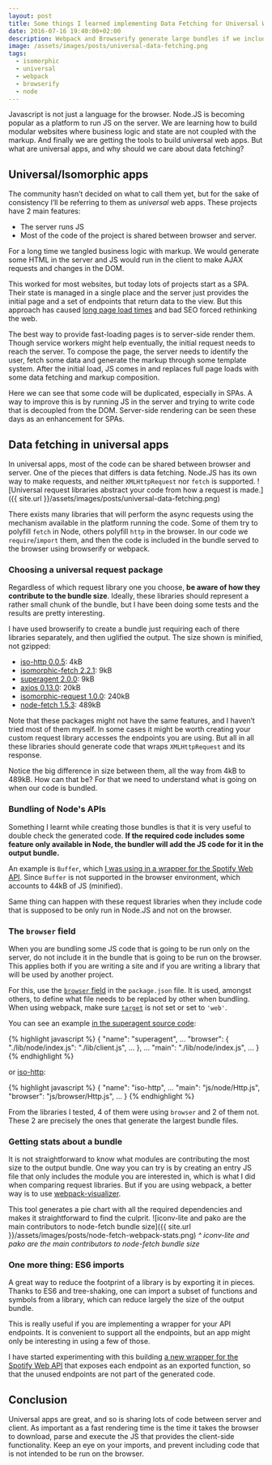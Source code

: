 ```yaml
---
layout: post
title: Some things I learned implementing Data Fetching for Universal Web Apps
date: 2016-07-16 19:40:00+02:00
description: Webpack and Browserify generate large bundles if we include Node.JS code to be run on the browser. In this post you will learn how to prevent this issue.
image: /assets/images/posts/universal-data-fetching.png
tags:
  - isomorphic
  - universal
  - webpack
  - browserify
  - node
---
```


Javascript is not just a language for the browser. Node.JS is becoming popular as a platform to run JS on the server. We are learning how to build modular websites where business logic and state are not coupled with the markup. And finally we are getting the tools to build universal web apps. But what are universal apps, and why should we care about data fetching?

## Universal/Isomorphic apps

The community hasn’t decided on what to call them yet, but for the sake of consistency I’ll be referring to them as _universal_ web apps. These projects have 2 main features:

- The server runs JS
- Most of the code of the project is shared between browser and server.

For a long time we tangled business logic with markup. We would generate some HTML in the server and JS would run in the client to make AJAX requests and changes in the DOM.

This worked for most websites, but today lots of projects start as a SPA. Their state is managed in a single place and the server just provides the initial page and a set of endpoints that return data to the view. But this approach has caused [long page load times](https://blog.twitter.com/2012/improving-performance-on-twittercom) and bad SEO forced rethinking the web.

The best way to provide fast-loading pages is to server-side render them. Though service workers might help eventually, the initial request needs to reach the server. To compose the page, the server needs to identify the user, fetch some data and generate the markup through some template system. After the initial load, JS comes in and replaces full page loads with some data fetching and markup composition.

Here we can see that some code will be duplicated, especially in SPAs. A way to improve this is by running JS in the server and trying to write code that is decoupled from the DOM. Server-side rendering can be seen these days as an enhancement for SPAs.

## Data fetching in universal apps

In universal apps, most of the code can be shared between browser and server. One of the pieces that differs is data fetching. Node.JS has its own way to make requests, and neither `XMLHttpRequest` nor `fetch` is supported.
![Universal request libraries abstract your code from how a request is made.]({{ site.url }}/assets/images/posts/universal-data-fetching.png)

There exists many libraries that will perform the async requests using the mechanism available in the platform running the code. Some of them try to polyfill `fetch` in Node, others polyfill `http` in the browser. In our code we `require`/`import` them, and then the code is included in the bundle served to the browser using browserify or webpack.

### Choosing a universal request package

Regardless of which request library one you choose, **be aware of how they contribute to the bundle size**. Ideally, these libraries should represent a rather small chunk of the bundle, but I have been doing some tests and the results are pretty interesting.

I have used browserify to create a bundle just requiring each of there libraries separately, and then uglified the output. The size shown is minified, not gzipped:

- [iso-http 0.0.5](https://github.com/jedmao/iso-http): 4kB
- [isomorphic-fetch 2.2.1](https://github.com/matthew-andrews/isomorphic-fetch): 9kB
- [superagent 2.0.0](https://github.com/visionmedia/superagent): 9kB
- [axios 0.13.0](https://github.com/mzabriskie/axios): 20kB
- [isomorphic-request 1.0.0](https://registry.npmjs.org/isomorphic-request): 240kB
- [node-fetch 1.5.3](https://github.com/bitinn/node-fetch): 489kB

Note that these packages might not have the same features, and I haven’t tried most of them myself. In some cases it might be worth creating your custom request library accesses the endpoints you are using. But all in all these libraries should generate code that wraps `XMLHttpRequest` and its response.

Notice the big difference in size between them, all the way from 4kB to 489kB. How can that be? For that we need to understand what is going on when our code is bundled.

### Bundling of Node's APIs

Something I learnt while creating those bundles is that it is very useful to double check the generated code. **If the required code includes some feature only available in Node, the bundler will add the JS code for it in the output bundle.**

An example is `Buffer`, which [I was using in a wrapper for the Spotify Web API](https://github.com/thelinmichael/spotify-web-api-node/blob/cf9b5834b828b38b659afd82fb85ae742d5ea0eb/src/spotify-web-api.js#L1241). Since `Buffer` is not supported in the browser environment, which accounts to 44kB of JS (minified).

Same thing can happen with these request libraries when they include code that is supposed to be only run in Node.JS and not on the browser.

### The `browser` field

When you are bundling some JS code that is going to be run only on the server, do not include it in the bundle that is going to be run on the browser. This applies both if you are writing a site and if you are writing a library that will be used by another project.

For this, use the [`browser` field](https://github.com/defunctzombie/package-browser-field-spec) in the `package.json` file. It is used, amongst others, to define what file needs to be replaced by other when bundling. When using webpack, make sure [`target`](https://webpack.github.io/docs/configuration.html#target) is not set or set to `'web'`.

You can see an example [in the superagent source code](https://github.com/visionmedia/superagent/blob/83892f35fe15676a4567a0eb51eecd096939ad36/package.json#L54):

{% highlight javascript %}
{
  "name": "superagent",
  ...
  "browser": {
    "./lib/node/index.js": "./lib/client.js",
    ...
  },
  ...
  "main": "./lib/node/index.js",
  ...
}
{% endhighlight %}

or [iso-http](https://github.com/jedmao/iso-http/blob/33870ab0ee79d93e73ad55d787c99c5f5e07f936/package.json#L6):

{% highlight javascript %}
{
  "name": "iso-http",
  ...
  "main": "js/node/Http.js",
  "browser": "js/browser/Http.js",
  ...
}
{% endhighlight %}

From the libraries I tested, 4 of them were using `browser` and 2 of them not. These 2 are precisely the ones that generate the largest bundle files.

### Getting stats about a bundle

It is not straightforward to know what modules are contributing the most size to the output bundle. One way you can try is by creating an entry JS file that only includes the module you are interested in, which is what I did when comparing request libraries. But if you are using webpack, a better way is to use [webpack-visualizer](https://github.com/chrisbateman/webpack-visualizer).

This tool generates a pie chart with all the required dependencies and makes it straightforward to find the culprit.
![iconv-lite and pako are the main contributors to node-fetch bundle size]({{ site.url }}/assets/images/posts/node-fetch-webpack-stats.png)
_^ iconv-lite and pako are the main contributors to node-fetch bundle size_

### One more thing: ES6 imports

A great way to reduce the footprint of a library is by exporting it in pieces. Thanks to ES6 and tree-shaking, one can import a subset of functions and symbols from a library, which can reduce largely the size of the output bundle.

This is really useful if you are implementing a wrapper for your API endpoints. It is convenient to support all the endpoints, but an app might only be interesting in using a few of those.

I have started experimenting with this building [a new wrapper for the Spotify Web API](https://github.com/JMPerez/spotify-web-api-js-poc) that exposes each endpoint as an exported function, so that the unused endpoints are not part of the generated code.

## Conclusion

Universal apps are great, and so is sharing lots of code between server and client. As important as a fast rendering time is the time it takes the browser to download, parse and execute the JS that provides the client-side functionality. Keep an eye on your imports, and prevent including code that is not intended to be run on the browser.
